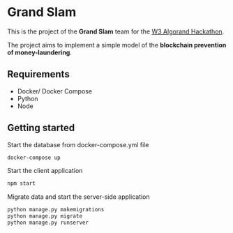 # Grand Slam

This is the project of the **Grand Slam** team for the [W3 Algorand Hackathon](https://bc.elab.fon.bg.ac.rs/hackathon/).

The project aims to implement a simple model of the **blockchain prevention of money-laundering**.


## Requirements
- Docker/ Docker Compose
- Python 
- Node

## Getting started
Start the database from docker-compose.yml file

```bash
docker-compose up
```

Start the client application

```bash
npm start
```

Migrate data and start the server-side application

```bash
python manage.py makemigrations
python manage.py migrate
python manage.py runserver
```
